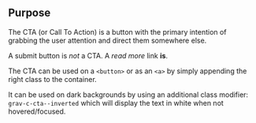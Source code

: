 ## Purpose

The CTA (or Call To Action) is a button with the primary intention of grabbing the user attention and direct them somewhere else.

A submit button is _not_ a CTA. A _read more_ link **is**.

The CTA can be used on a `<button>` or as an `<a>` by simply appending the right class to the container. 

It can be used on dark backgrounds by using an additional class modifier: `grav-c-cta--inverted` which will display the text in white when not hovered/focused.
